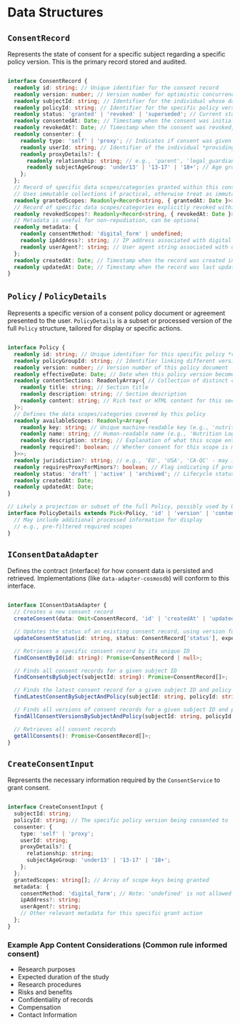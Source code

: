 # Data Structures

## `ConsentRecord`

Represents the state of consent for a specific subject regarding a specific policy version. This is the primary record stored and audited.

```typescript

interface ConsentRecord {
  readonly id: string; // Unique identifier for the consent record
  readonly version: number; // Version number for optimistic concurrency control and audit trail
  readonly subjectId: string; // Identifier for the individual whose data is concerned
  readonly policyId: string; // Identifier for the specific policy version this consent applies to
  readonly status: 'granted' | 'revoked' | 'superseded'; // Current status of the consent
  readonly consentedAt: Date; // Timestamp when the consent was initially granted
  readonly revokedAt?: Date; // Timestamp when the consent was revoked, if applicable
  readonly consenter: {
    readonly type: 'self' | 'proxy'; // Indicates if consent was given by the subject or a proxy
    readonly userId: string; // Identifier of the individual *providing* the consent (subject or proxy)
    readonly proxyDetails?: {
      readonly relationship: string; // e.g., 'parent', 'legal_guardian', 'researcher'
      readonly subjectAgeGroup: 'under13' | '13-17' | '18+'; // Age group of the subject, relevant for proxy rules
    };
  };
  // Record of specific data scopes/categories granted within this consent instance
  // Uses immutable collections if practical, otherwise treat as immutable
  readonly grantedScopes: Readonly<Record<string, { grantedAt: Date }>>; // e.g., { "nutrition_log": { grantedAt: ... }, "activity_data": { grantedAt: ... } }
  // Record of specific data scopes/categories explicitly revoked within this consent instance
  readonly revokedScopes?: Readonly<Record<string, { revokedAt: Date }>>; // e.g., { "activity_data": { revokedAt: ... } }
  // Metadata is useful for non-repudiation, can be optional
  readonly metadata: {
    readonly consentMethod: 'digital_form' | undefined;
    readonly ipAddress?: string; // IP address associated with digital consent capture
    readonly userAgent?: string; // User agent string associated with digital consent capture
  };
  readonly createdAt: Date; // Timestamp when the record was created in the system
  readonly updatedAt: Date; // Timestamp when the record was last updated
}
```

## `Policy` / `PolicyDetails`

Represents a specific version of a consent policy document or agreement presented to the user. `PolicyDetails` is a subset or processed version of the full `Policy` structure, tailored for display or specific actions.

```typescript

interface Policy {
  readonly id: string; // Unique identifier for this specific policy *version*
  readonly policyGroupId: string; // Identifier linking different versions of the same logical policy
  readonly version: number; // Version number of this policy document
  readonly effectiveDate: Date; // Date when this policy version becomes active
  readonly contentSections: ReadonlyArray<{ // Collection of distinct content sections
    readonly title: string; // Section title
    readonly description: string; // Section description
    readonly content: string; // Rich text or HTML content for this section. Sanitized by the API.
  }>;
  // Defines the data scopes/categories covered by this policy
  readonly availableScopes: Readonly<Array<{
    readonly key: string; // Unique machine-readable key (e.g., 'nutrition_log', 'genomic_data')
    readonly name: string; // Human-readable name (e.g., 'Nutrition Logs')
    readonly description: string; // Explanation of what this scope entails
    readonly required?: boolean; // Whether consent for this scope is mandatory for the policy
  }>>;
  readonly jurisdiction?: string; // e.g., 'EU', 'USA', 'CA-QC' - may influence required elements
  readonly requiresProxyForMinors?: boolean; // Flag indicating if proxy consent is needed for specific age groups
  readonly status: 'draft' | 'active' | 'archived'; // Lifecycle status of the policy version
  readonly createdAt: Date;
  readonly updatedAt: Date;
}

// Likely a projection or subset of the full Policy, possibly used by UI components
interface PolicyDetails extends Pick<Policy, 'id' | 'version' | 'contentSections' | 'availableScopes'> {
  // May include additional processed information for display
  // e.g., pre-filtered required scopes
}

```

## `IConsentDataAdapter`

Defines the contract (interface) for how consent data is persisted and retrieved. Implementations (like `data-adapter-cosmosdb`) will conform to this interface.

```typescript

interface IConsentDataAdapter {
  // Creates a new consent record
  createConsent(data: Omit<ConsentRecord, 'id' | 'createdAt' | 'updatedAt'>): Promise<ConsentRecord>;

  // Updates the status of an existing consent record, using version for optimistic concurrency
  updateConsentStatus(id: string, status: ConsentRecord['status'], expectedVersion: number): Promise<ConsentRecord>;

  // Retrieves a specific consent record by its unique ID
  findConsentById(id: string): Promise<ConsentRecord | null>;

  // Finds all consent records for a given subject ID
  findConsentsBySubject(subjectId: string): Promise<ConsentRecord[]>;

  // Finds the latest consent record for a given subject ID and policy ID
  findLatestConsentBySubjectAndPolicy(subjectId: string, policyId: string): Promise<ConsentRecord | null>;

  // Finds all versions of consent records for a given subject ID and policy ID
  findAllConsentVersionsBySubjectAndPolicy(subjectId: string, policyId: string): Promise<ConsentRecord[]>;

  // Retrieves all consent records
  getAllConsents(): Promise<ConsentRecord[]>;
}
```

## `CreateConsentInput`

Represents the necessary information required by the `ConsentService` to grant consent.

```typescript

interface CreateConsentInput {
  subjectId: string;
  policyId: string; // The specific policy version being consented to
  consenter: {
    type: 'self' | 'proxy';
    userId: string;
    proxyDetails?: {
      relationship: string;
      subjectAgeGroup: 'under13' | '13-17' | '18+';
    };
  };
  grantedScopes: string[]; // Array of scope keys being granted
  metadata: {
    consentMethod: 'digital_form'; // Note: 'undefined' is not allowed by current type
    ipAddress?: string;
    userAgent?: string;
    // Other relevant metadata for this specific grant action
  };
}
```

### Example App Content Considerations (Common rule informed consent)

- Research purposes
- Expected duration of the study
- Research procedures
- Risks and benefits
- Confidentiality of records
- Compensation
- Contact Information
